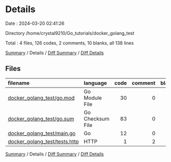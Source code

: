 # Details

Date : 2024-03-20 02:41:26

Directory /home/crystal9210/Go_tutorials/docker_golang_test

Total : 4 files,  126 codes, 2 comments, 10 blanks, all 138 lines

[Summary](results.md) / Details / [Diff Summary](diff.md) / [Diff Details](diff-details.md)

## Files
| filename | language | code | comment | blank | total |
| :--- | :--- | ---: | ---: | ---: | ---: |
| [docker_golang_test/go.mod](/docker_golang_test/go.mod) | Go Module File | 30 | 0 | 3 | 33 |
| [docker_golang_test/go.sum](/docker_golang_test/go.sum) | Go Checksum File | 83 | 0 | 1 | 84 |
| [docker_golang_test/main.go](/docker_golang_test/main.go) | Go | 12 | 0 | 5 | 17 |
| [docker_golang_test/tests.http](/docker_golang_test/tests.http) | HTTP | 1 | 2 | 1 | 4 |

[Summary](results.md) / Details / [Diff Summary](diff.md) / [Diff Details](diff-details.md)